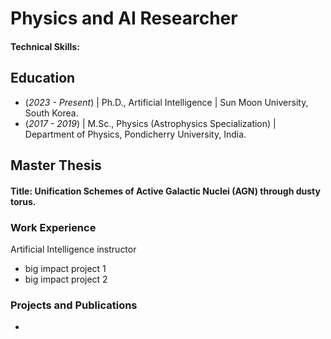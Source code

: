 # Physics and AI Researcher

#### Technical Skills: 

## Education
- (_2023 - Present_)   | Ph.D., Artificial Intelligence | Sun Moon University, South Korea.
- (_2017 - 2019_)   | M.Sc., Physics (Astrophysics Specialization) | Department of Physics, Pondicherry University, India.

## Master Thesis
#### Title: Unification Schemes of Active Galactic Nuclei (AGN) through dusty torus. 

### Work Experience
Artificial Intelligence instructor
- big impact project 1
- big impact project 2

### Projects and Publications
- 
